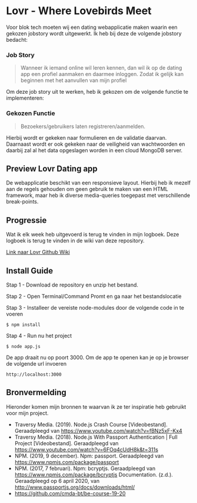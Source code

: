 # Lovr - Where Lovebirds Meet

Voor blok tech moeten wij een dating webapplicatie maken waarin een gekozen jobstory wordt uitgewerkt. Ik heb bij deze de volgende jobstory bedacht:

  ### Job Story
  > Wanneer ik iemand online wil leren kennen, dan wil ik op de dating app een profiel aanmaken en daarmee inloggen. Zodat ik gelijk kan beginnen met het aanvullen van mijn profiel

Om deze job story uit te werken, heb ik gekozen om de volgende functie te implementeren:

  ### Gekozen Functie
  > Bezoekers/gebruikers laten registreren/aanmelden.

Hierbij wordt er gekeken naar formulieren en de validatie daarvan. Daarnaast wordt er ook gekeken naar de veiligheid van wachtwoorden en daarbij zal al het data opgeslagen worden in een cloud MongoDB server. 

## Preview Lovr Dating app

De webapplicatie beschikt van een responsieve layout. Hierbij heb ik mezelf aan de regels gehouden om geen gebruik te maken van een HTML framework, maar heb ik diverse media-queries toegepast met verschillende break-points.

## Progressie

Wat ik elk week heb uitgevoerd is terug te vinden in mijn logboek. Deze logboek is terug te vinden in de wiki van deze repository.

[Link naar Lovr Github Wiki](https://github.com/Awana1/Blok-Tech/wiki)

## Install Guide

Stap 1 - Download de repository en unzip het bestand.

Stap 2 - Open Terminal/Command Promt en ga naar het bestandslocatie 

Stap 3 - Installeer de vereiste node-modules door de volgende code in te voeren

``` $ npm install ```

Stap 4 - Run nu het project

``` $ node app.js ```

De app draait nu op poort 3000. Om de app te openen kan je op je browser de volgende url invoeren

``` http://localhost:3000 ```


## Bronvermelding

Hieronder komen mijn bronnen te waarvan ik ze ter inspiratie heb gebruikt voor mijn project.

- Traversy Media. (2019). Node.js Crash Course [Videobestand]. Geraadpleegd van https://www.youtube.com/watch?v=fBNz5xF-Kx4
- Traversy Media. (2018). Node.js With Passport Authentication | Full Project [Videobestand]. Geraadpleegd van https://www.youtube.com/watch?v=6FOq4cUdH8k&t=311s
- NPM. (2019, 9 december). Npm: passport. Geraadpleegd van https://www.npmjs.com/package/passport
- NPM. (2017, 7 februari). Npm: bcryptjs. Geraadpleegd van https://www.npmjs.com/package/bcryptjs
Documentation. (z.d.). Geraadpleegd op 6 april 2020, van http://www.passportjs.org/docs/downloads/html/
- https://github.com/cmda-bt/be-course-19-20
